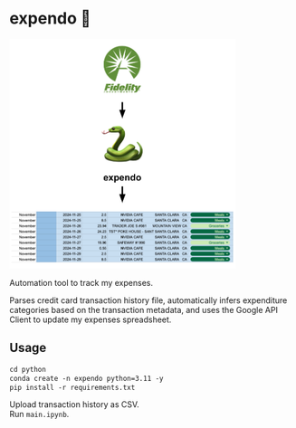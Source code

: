 # expendo 🐍

<img src="images/dumb_diagram.png" alt="drawing" width="400"/>

Automation tool to track my expenses.  

Parses credit card transaction history file, automatically infers expenditure categories based on the transaction metadata, and uses the Google API Client to update my expenses spreadsheet. 

## Usage

```shell
cd python
conda create -n expendo python=3.11 -y
pip install -r requirements.txt
```

Upload transaction history as CSV.  
Run `main.ipynb`.
